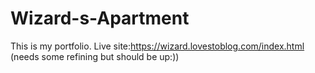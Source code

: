 # Wizard-s-Apartment
This is my portfolio. 
Live site:https://wizard.lovestoblog.com/index.html
(needs some refining but should be up:))
